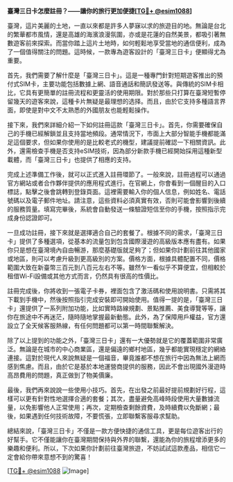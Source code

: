 **臺灣三日卡怎麼註冊？——讓你的旅行更加便捷[[TG💪+ @esim1088](https://t.me/s/esim1088)]**

臺灣，這片美麗的土地，一直以來都是許多人夢寐以求的旅遊目的地。無論是台北的繁華都市風情，還是高雄的海濱浪漫氛圍，亦或是花蓮的自然美景，都吸引著無數遊客前來探索。而當你踏上這片土地時，如何輕鬆地享受當地的通信便利，成為了一個值得關注的問題。這時候，一款專為遊客設計的「臺灣三日卡」便顯得尤為重要。

首先，我們需要了解什麼是「臺灣三日卡」。這是一種專門針對短期遊客推出的預付式SIM卡，主要功能包括數據上網、語音通話和簡訊發送等。與傳統的SIM卡相比，它具有更簡單的註冊流程和更靈活的使用期限。對於那些只打算在臺灣短暫停留幾天的遊客來說，這種卡片無疑是最理想的选择。而且，由於它支持多種語言界面，即使是對中文不太熟悉的外國朋友也能輕鬆操作。

接下來，我們來詳細介紹一下如何註冊這款「臺灣三日卡」。首先，你需要確保自己的手機已經解鎖並且支持當地頻段。通常情況下，市面上大部分智能手機都能滿足這個要求，但如果你使用的是比較老式的機型，建議提前確認一下相關資訊。此外，還需檢查手機是否支持eSIM技術，因為部分新款手機已經開始採用這種新型載體，而「臺灣三日卡」也提供了相應的支持。

完成上述準備工作後，就可以正式進入註冊環節了。一般來說，註冊過程可以通過官方網站或者合作夥伴提供的應用程式進行。在官網上，你會看到一個醒目的入口標誌，點擊之後會跳轉到登錄頁面。這裡需要輸入你的個人信息，例如姓名、電話號碼以及電子郵件地址。請注意，這些資料必須真實有效，否則可能會影響到後續的服務質量。填寫完畢後，系統會自動發送一條驗證短信至你的手機，按照指示完成身份認證即可。

一旦成功註冊，接下來就是選擇適合自己的套餐了。根據不同的需求，「臺灣三日卡」提供了多種選項，從基本的流量包到包含國際漫遊的高級版本應有盡有。如果你只是想在臺灣境內自由暢游，那麼基礎版就足夠了；但如果你計劃前往其他國家或地區，則可以考慮升級到更高級別的方案。價格方面，根據具體配置不同，價格範圍大致在新臺幣三百元到八百元左右不等。雖然乍一看似乎不算便宜，但相較於租借Wi-Fi設備或其他方式而言，仍然具有很高的性價比。

註冊完成後，你將收到一張電子卡券，裡面包含了激活碼和使用說明書。只需將其下載到手機中，然後按照指引完成安裝即可開始使用。值得一提的是，「臺灣三日卡」還提供了一系列附加功能，比如實時路線規劃、景點推薦、美食導覽等等，讓你在旅途中不再迷茫，隨時隨地掌握最新動態。此外，為了保障用戶權益，官方還設立了全天候客服熱線，有任何問題都可以第一時間聯繫解決。

除了以上提到的功能之外，「臺灣三日卡」還有一大優勢就是它的覆蓋範圍非常廣泛。無論是在城市的中心商業區，還是偏遠的鄉村地區，幾乎都能實現穩定的網絡連接。這對於現代人來說無疑是一個福音，畢竟誰都不想在旅行中因為無法上網而感到焦慮。而且，由於它是基於本地運營商提供的服務，因此不會出現國外漫遊時高昂費用的問題，真正做到了物美價廉。

最後，我們再來說說一些使用小技巧。首先，在出發之前最好提前規劃好行程，這樣可以更有針對性地選擇合適的套餐；其次，盡量避免高峰時段使用大量數據流量，以免影響他人正常使用；再次，定期檢查剩餘資費，及時續費以免斷網；最後，如果遇到任何技術故障，不要慌張，立即聯繫客服尋求幫助。

總結來說，「臺灣三日卡」不僅是一款方便快捷的通信工具，更是每位遊客出行的好幫手。它不僅能讓你在臺灣期間保持與外界的聯繫，還能為你的旅程增添更多的樂趣和便利。所以，下次如果你計劃前往臺灣旅遊，不妨試試這款產品，相信它一定會給你帶來意想不到的驚喜！

[[TG💪+ @esim1088](https://t.me/s/esim1088) ![Image](https://i.postimg.cc/4NQfJmqS/Snipaste-2025-05-13-00-14-12.png)]